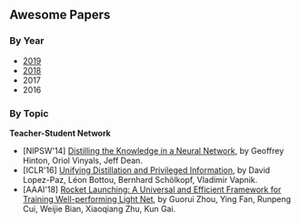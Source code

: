 ## Awesome Papers

### By Year

+ [2019](./2019.md)
+ [2018](./2018.md)
+ 2017
+ 2016

### By Topic

**Teacher-Student Network**
+ [NIPSW'14] [Distilling the Knowledge in a Neural Network](https://arxiv.org/pdf/1503.02531), by Geoffrey Hinton, Oriol Vinyals, Jeff Dean. 
+ [ICLR'16] [Unifying Distillation and Privileged Information](https://arxiv.org/pdf/1511.03643.pdf), by David Lopez-Paz, Léon Bottou, Bernhard Schölkopf, Vladimir Vapnik. 
+ [AAAI'18] [Rocket Launching: A Universal and Efficient Framework for Training Well-performing Light Net](https://arxiv.org/pdf/1708.04106), by Guorui Zhou, Ying Fan, Runpeng Cui, Weijie Bian, Xiaoqiang Zhu, Kun Gai. 

